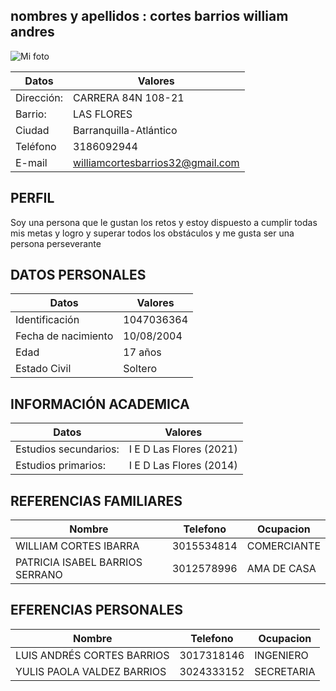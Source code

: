 ## nombres y apellidos :  cortes barrios william andres
![Mi foto](C:\Users\fabio\OneDrive\Documentos\GitHub\proyecto-formativo-grupo2\Hoja_de_vida_Fabio\Foto.jpg)


| Datos | Valores |
|---|---|
|Dirección: | CARRERA 84N 108-21 |                                 
|Barrio: | LAS FLORES|
|Ciudad | Barranquilla-Atlántico | 
| Teléfono | 3186092944 |
| E-mail | williamcortesbarrios32@gmail.com |

## PERFIL
Soy una persona que le gustan los retos y estoy dispuesto a cumplir todas mis metas y logro y superar todos los obstáculos y me gusta ser una persona perseverante 

## DATOS PERSONALES 
| Datos | Valores |
|---|---|
|Identificación  | 1047036364|
|Fecha de nacimiento | 10/08/2004 |
|Edad | 17 años |
|Estado Civil | Soltero |

## INFORMACIÓN ACADEMICA 
| Datos | Valores |
|---|---|
| Estudios secundarios:  | I E D Las Flores (2021) |
|Estudios primarios:      |  I E D Las Flores (2014)| 



## REFERENCIAS FAMILIARES
| Nombre | Telefono | Ocupacion |
|---|---|---|
| WILLIAM CORTES IBARRA |3015534814 | COMERCIANTE |
| PATRICIA ISABEL BARRIOS SERRANO | 3012578996 | AMA DE CASA |


## EFERENCIAS PERSONALES 
| Nombre | Telefono | Ocupacion |
|---|---|---|
|LUIS ANDRÉS CORTES BARRIOS | 3017318146 | INGENIERO
	YULIS PAOLA VALDEZ BARRIOS | 3024333152 | SECRETARIA